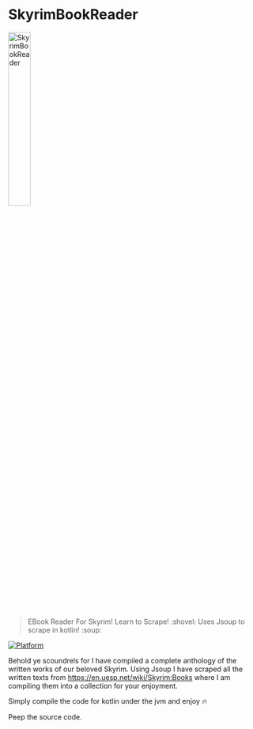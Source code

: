 # SkyrimBookReader
<a href="http://fvcproductions.com"><img src="https://i.ebayimg.com/images/i/123557296889-0-1/s-l1000.jpg" title="SkyrimBookReader" width=30%></a>  

 > EBook Reader For Skyrim!
 > Learn to Scrape! :shovel:
 > Uses Jsoup to scrape in kotlin! :soup:
 
[![Platform](https://img.shields.io/badge/language-kotlin-orange)](#) 


Behold ye scoundrels for I have compiled a complete anthology of the written works of our beloved Skyrim. Using Jsoup I have scraped all the written texts from https://en.uesp.net/wiki/Skyrim:Books where I am compiling them into a collection for your enjoyment. 

Simply compile the code for kotlin under the jvm and enjoy :fire:

Peep the source code. 
